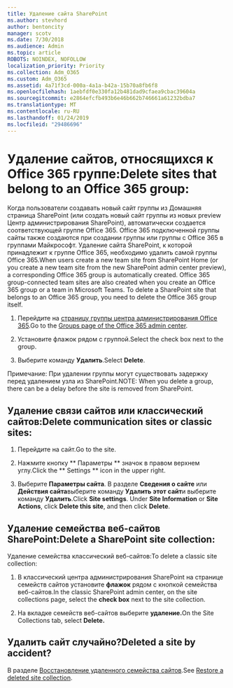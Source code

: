 ```yaml
---
title: Удаление сайта SharePoint
ms.author: stevhord
author: bentoncity
manager: scotv
ms.date: 7/30/2018
ms.audience: Admin
ms.topic: article
ROBOTS: NOINDEX, NOFOLLOW
localization_priority: Priority
ms.collection: Adm_O365
ms.custom: Adm_O365
ms.assetid: 4a71f3cd-000a-4a1a-b42a-15b70a8fb6f8
ms.openlocfilehash: 1aebfdf0e330fa12b481dad9cfaea9cbac39604a
ms.sourcegitcommit: e2864efcfb493b6e46b662b746661a61232bdba7
ms.translationtype: MT
ms.contentlocale: ru-RU
ms.lasthandoff: 01/24/2019
ms.locfileid: "29486696"
---
```

# <a name="delete-sites-that-belong-to-an-office-365-group"></a><span data-ttu-id="92e03-102">Удаление сайтов, относящихся к Office 365 группе:</span><span class="sxs-lookup"><span data-stu-id="92e03-102">Delete sites that belong to an Office 365 group:</span></span>

<span data-ttu-id="92e03-p101">Когда пользователи создавать новый сайт группы из Домашняя страница SharePoint (или создать новый сайт группы из новых preview Центр администрирования SharePoint), автоматически создается соответствующей группе Office 365. Office 365 подключенной группы сайты также создаются при создании группы или группы с Office 365 в группами Майкрософт. Удаление сайта SharePoint, к которой принадлежит к группе Office 365, необходимо удалить самой группы Office 365.</span><span class="sxs-lookup"><span data-stu-id="92e03-p101">When users create a new team site from SharePoint Home (or you create a new team site from the new SharePoint admin center preview), a corresponding Office 365 group is automatically created. Office 365 group-connected team sites are also created when you create an Office 365 group or a team in Microsoft Teams. To delete a SharePoint site that belongs to an Office 365 group, you need to delete the Office 365 group itself.</span></span> 
  
1. <span data-ttu-id="92e03-106">Перейдите на [страницу группы центра администрирования Office 365](https://portal.office.com/adminportal/home#/groups).</span><span class="sxs-lookup"><span data-stu-id="92e03-106">Go to the [Groups page of the Office 365 admin center](https://portal.office.com/adminportal/home#/groups).</span></span>
    
2. <span data-ttu-id="92e03-107">Установите флажок рядом с группой.</span><span class="sxs-lookup"><span data-stu-id="92e03-107">Select the check box next to the group.</span></span>
    
3. <span data-ttu-id="92e03-108">Выберите команду **Удалить**.</span><span class="sxs-lookup"><span data-stu-id="92e03-108">Select **Delete**.</span></span>
    
<span data-ttu-id="92e03-109">Примечание: При удалении группы могут существовать задержку перед удалением узла из SharePoint.</span><span class="sxs-lookup"><span data-stu-id="92e03-109">NOTE: When you delete a group, there can be a delay before the site is removed from SharePoint.</span></span>
  
## <a name="delete-communication-sites-or-classic-sites"></a><span data-ttu-id="92e03-110">Удаление связи сайтов или классический сайтов:</span><span class="sxs-lookup"><span data-stu-id="92e03-110">Delete communication sites or classic sites:</span></span>

1. <span data-ttu-id="92e03-111">Перейдите на сайт.</span><span class="sxs-lookup"><span data-stu-id="92e03-111">Go to the site.</span></span>
  
2. <span data-ttu-id="92e03-112">Нажмите кнопку \*\* Параметры \*\* значок в правом верхнем углу.</span><span class="sxs-lookup"><span data-stu-id="92e03-112">Click the \*\* Settings \*\* icon in the upper right.</span></span> 
  
3. <span data-ttu-id="92e03-p102">Выберите **Параметры сайта**. В разделе **Сведения о сайте** или **Действия сайта**выберите команду **Удалить этот сайт**и выберите команду **Удалить**.</span><span class="sxs-lookup"><span data-stu-id="92e03-p102">Click **Site settings**. Under **Site Information** or **Site Actions**, click **Delete this site**, and then click **Delete**.</span></span>
  
## <a name="delete-a-sharepoint-site-collection"></a><span data-ttu-id="92e03-115">Удаление семейства веб-сайтов SharePoint:</span><span class="sxs-lookup"><span data-stu-id="92e03-115">Delete a SharePoint site collection:</span></span>

<span data-ttu-id="92e03-116">Удаление семейства классический веб-сайтов:</span><span class="sxs-lookup"><span data-stu-id="92e03-116">To delete a classic site collection:</span></span>
  
1. <span data-ttu-id="92e03-117">В классический центра администрирования SharePoint на странице семейств сайтов установите **флажок** рядом с кнопкой семейства веб-сайтов.</span><span class="sxs-lookup"><span data-stu-id="92e03-117">In the classic SharePoint admin center, on the site collections page, select the **check box** next to the site collection.</span></span> 
    
2. <span data-ttu-id="92e03-118">На вкладке семейств веб-сайтов выберите **удаление.**</span><span class="sxs-lookup"><span data-stu-id="92e03-118">On the Site Collections tab, select **Delete.**</span></span>
    
## <a name="deleted-a-site-by-accident"></a><span data-ttu-id="92e03-119">Удалить сайт случайно?</span><span class="sxs-lookup"><span data-stu-id="92e03-119">Deleted a site by accident?</span></span>

<span data-ttu-id="92e03-120">В разделе [Восстановление удаленного семейства сайтов](https://go.microsoft.com/fwlink/?linkid=867660).</span><span class="sxs-lookup"><span data-stu-id="92e03-120">See [Restore a deleted site collection](https://go.microsoft.com/fwlink/?linkid=867660).</span></span>
  

